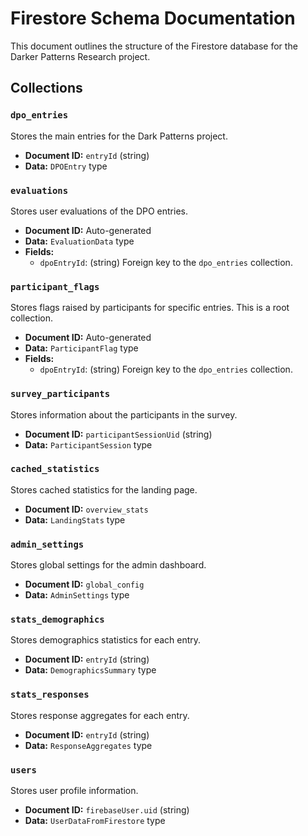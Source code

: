 # Firestore Schema Documentation

This document outlines the structure of the Firestore database for the Darker Patterns Research project.

## Collections

### `dpo_entries`

Stores the main entries for the Dark Patterns project.

- **Document ID:** `entryId` (string)
- **Data:** `DPOEntry` type

### `evaluations`

Stores user evaluations of the DPO entries.

- **Document ID:** Auto-generated
- **Data:** `EvaluationData` type
- **Fields:**
  - `dpoEntryId`: (string) Foreign key to the `dpo_entries` collection.

### `participant_flags`

Stores flags raised by participants for specific entries. This is a root collection.

- **Document ID:** Auto-generated
- **Data:** `ParticipantFlag` type
- **Fields:**
  - `dpoEntryId`: (string) Foreign key to the `dpo_entries` collection.

### `survey_participants`

Stores information about the participants in the survey.

- **Document ID:** `participantSessionUid` (string)
- **Data:** `ParticipantSession` type

### `cached_statistics`

Stores cached statistics for the landing page.

- **Document ID:** `overview_stats`
- **Data:** `LandingStats` type

### `admin_settings`

Stores global settings for the admin dashboard.

- **Document ID:** `global_config`
- **Data:** `AdminSettings` type

### `stats_demographics`

Stores demographics statistics for each entry.

- **Document ID:** `entryId` (string)
- **Data:** `DemographicsSummary` type

### `stats_responses`

Stores response aggregates for each entry.

- **Document ID:** `entryId` (string)
- **Data:** `ResponseAggregates` type

### `users`

Stores user profile information.

- **Document ID:** `firebaseUser.uid` (string)
- **Data:** `UserDataFromFirestore` type
